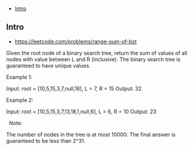 - [Intro](#intro)

## Intro

- https://leetcode.com/problems/range-sum-of-bst

Given the root node of a binary search tree, return the sum of values of all nodes with value between L and R (inclusive).
The binary search tree is guaranteed to have unique values.
 

Example 1:

Input: root = [10,5,15,3,7,null,18], L = 7, R = 15
Output: 32


Example 2:

Input: root = [10,5,15,3,7,13,18,1,null,6], L = 6, R = 10
Output: 23

 
Note:

The number of nodes in the tree is at most 10000.
The final answer is guaranteed to be less than 2^31.


